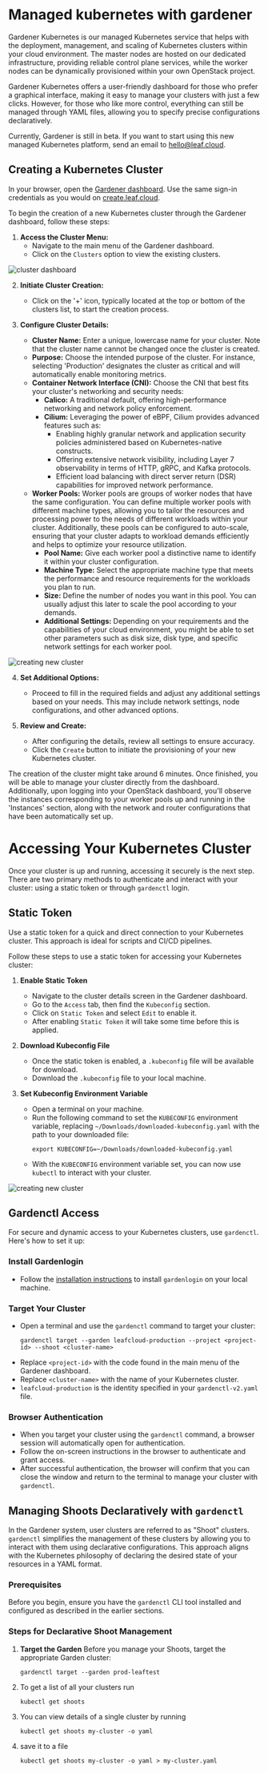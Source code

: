 # Managed kubernetes with gardener

Gardener Kubernetes is our managed Kubernetes service that helps with the deployment, management, and scaling of Kubernetes clusters within your cloud environment. The master nodes are hosted on our dedicated infrastructure, providing reliable control plane services, while the worker nodes can be dynamically provisioned within your own OpenStack project.

Gardener Kubernetes offers a user-friendly dashboard for those who prefer a graphical interface, making it easy to manage your clusters with just a few clicks. However, for those who like more control, everything can still be managed through YAML files, allowing you to specify precise configurations declaratively.

Currently, Gardener is still in beta. If you want to start using this new managed Kubernetes platform, send an email to [hello@leaf.cloud](mailto:hello@leaf.cloud).



## Creating a Kubernetes Cluster

In your browser, open the [Gardener dashboard](https://dashboard.gardener.leaf.cloud). Use the same sign-in credentials as you would on [create.leaf.cloud](https://create.leaf.cloud).

To begin the creation of a new Kubernetes cluster through the Gardener dashboard, follow these steps:

1. **Access the Cluster Menu:**
   - Navigate to the main menu of the Gardener dashboard.
   - Click on the `Clusters` option to view the existing clusters.

![cluster dashboard](../images/dashboard.png)


2. **Initiate Cluster Creation:**
   - Click on the '+' icon, typically located at the top or bottom of the clusters list, to start the creation process.

3. **Configure Cluster Details:**
   - **Cluster Name:** Enter a unique, lowercase name for your cluster. Note that the cluster name cannot be changed once the cluster is created.
   - **Purpose:** Choose the intended purpose of the cluster. For instance, selecting 'Production' designates the cluster as critical and will automatically enable monitoring metrics.
   - **Container Network Interface (CNI):** Choose the CNI that best fits your cluster's networking and security needs:
       - **Calico:** A traditional default, offering high-performance networking and network policy enforcement.
       - **Cilium:** Leveraging the power of eBPF, Cilium provides advanced features such as:
           - Enabling highly granular network and application security policies administered based on Kubernetes-native constructs.
           - Offering extensive network visibility, including Layer 7 observability in terms of HTTP, gRPC, and Kafka protocols.
           - Efficient load balancing with direct server return (DSR) capabilities for improved network performance.
   - **Worker Pools:** Worker pools are groups of worker nodes that have the same configuration. You can define multiple worker pools with different machine types, allowing you to tailor the resources and processing power to the needs of different workloads within your cluster. Additionally, these pools can be configured to auto-scale, ensuring that your cluster adapts to workload demands efficiently and helps to optimize your resource utilization.
       - **Pool Name:** Give each worker pool a distinctive name to identify it within your cluster configuration.
       - **Machine Type:** Select the appropriate machine type that meets the performance and resource requirements for the workloads you plan to run.
       - **Size:** Define the number of nodes you want in this pool. You can usually adjust this later to scale the pool according to your demands.
       - **Additional Settings:** Depending on your requirements and the capabilities of your cloud environment, you might be able to set other parameters such as disk size, disk type, and specific network settings for each worker pool.

![creating new cluster](../images/create-cluster.png)



4. **Set Additional Options:**
   - Proceed to fill in the required fields and adjust any additional settings based on your needs. This may include network settings, node configurations, and other advanced options.

5. **Review and Create:**
   - After configuring the details, review all settings to ensure accuracy.
   - Click the `Create` button to initiate the provisioning of your new Kubernetes cluster.

The creation of the cluster might take around 6 minutes. Once finished, you will be able to manage your cluster directly from the dashboard. Additionally, upon logging into your OpenStack dashboard, you'll observe the instances corresponding to your worker pools up and running in the 'Instances' section, along with the network and router configurations that have been automatically set up.



# Accessing Your Kubernetes Cluster

Once your cluster is up and running, accessing it securely is the next step. There are two primary methods to authenticate and interact with your cluster: using a static token or through `gardenctl` login.

## Static Token
Use a static token for a quick and direct connection to your Kubernetes cluster. This approach is ideal for scripts and CI/CD pipelines.

Follow these steps to use a static token for accessing your Kubernetes cluster:

1. **Enable Static Token**
   - Navigate to the cluster details screen in the Gardener dashboard.
   - Go to the `Access` tab, then find the `Kubeconfig` section.
   - Click on `Static Token` and select `Edit` to enable it.
   - After enabling `Static Token` it will take some time before this is applied.

2. **Download Kubeconfig File**
   - Once the static token is enabled, a `.kubeconfig` file will be available for download.
   - Download the `.kubeconfig` file to your local machine.

3. **Set Kubeconfig Environment Variable**
   - Open a terminal on your machine.
   - Run the following command to set the `KUBECONFIG` environment variable, replacing `~/Downloads/downloaded-kubeconfig.yaml` with the path to your downloaded file:
     ```shell
     export KUBECONFIG=~/Downloads/downloaded-kubeconfig.yaml
     ```
   - With the `KUBECONFIG` environment variable set, you can now use `kubectl` to interact with your cluster.

![creating new cluster](../images/access-cluster.png)

## Gardenctl Access

For secure and dynamic access to your Kubernetes clusters, use `gardenctl`. Here's how to set it up:

### Install Gardenlogin
   - Follow the [installation instructions](gardenctl.md) to install `gardenlogin` on your local machine.

### Target Your Cluster
   - Open a terminal and use the `gardenctl` command to target your cluster:
     ```shell
     gardenctl target --garden leafcloud-production --project <project-id> --shoot <cluster-name>
     ```
   - Replace `<project-id>` with the code found in the main menu of the Gardener dashboard.
   - Replace `<cluster-name>` with the name of your Kubernetes cluster.
   - `leafcloud-production` is the identity specified in your `gardenctl-v2.yaml` file.

### Browser Authentication
   - When you target your cluster using the `gardenctl` command, a browser session will automatically open for authentication.
   - Follow the on-screen instructions in the browser to authenticate and grant access.
   - After successful authentication, the browser will confirm that you can close the window and return to the terminal to manage your cluster with `gardenctl`.

## Managing Shoots Declaratively with `gardenctl`

In the Gardener system, user clusters are referred to as "Shoot" clusters. `gardenctl` simplifies the management of these clusters by allowing you to interact with them using declarative configurations. This approach aligns with the Kubernetes philosophy of declaring the desired state of your resources in a YAML format.

### Prerequisites
Before you begin, ensure you have the `gardenctl` CLI tool installed and configured as described in the earlier sections.

### Steps for Declarative Shoot Management

1. **Target the Garden**
   Before you manage your Shoots, target the appropriate Garden cluster:
   ```shell
   gardenctl target --garden prod-leaftest
   ```
2. To get a list of all your clusters run
   ```shell
   kubectl get shoots
   ```
3. You can view details of a single cluster by running
   ```shell
   kubectl get shoots my-cluster -o yaml
   ```
4. save it to a file
   ```shell
   kubectl get shoots my-cluster -o yaml > my-cluster.yaml
   ```